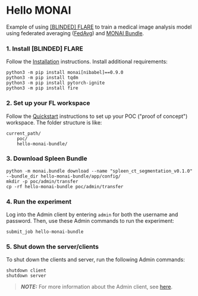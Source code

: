 # Hello MONAI

Example of using [[BLINDED] FLARE](https://flare.readthedocs.io/en/main/index.html) to train a medical image analysis model using federated averaging ([FedAvg]([FedAvg](https://arxiv.org/abs/1602.05629))) and [MONAI Bundle](https://docs.monai.io/en/latest/mb_specification.html).


### 1. Install [BLINDED] FLARE

Follow the [Installation](https://github.com/[BLINDED]/Flare#installation) instructions.
Install additional requirements:

```
python3 -m pip install monai[nibabel]==0.9.0
python3 -m pip install tqdm
python3 -m pip install pytorch-ignite
python3 -m pip install fire
```

### 2. Set up your FL workspace

Follow the [Quickstart](https://flare.readthedocs.io/en/main/quickstart.html) instructions to set up your POC ("proof of concept") workspace.
The folder structure is like:
```
current_path/
	poc/
	hello-monai-bundle/
```

### 3. Download Spleen Bundle

```
python -m monai.bundle download --name "spleen_ct_segmentation_v0.1.0" --bundle_dir hello-monai-bundle/app/config/
mkdir -p poc/admin/transfer
cp -rf hello-monai-bundle poc/admin/transfer
```

### 4. Run the experiment

Log into the Admin client by entering `admin` for both the username and password.
Then, use these Admin commands to run the experiment:

```
submit_job hello-monai-bundle
```

### 5. Shut down the server/clients

To shut down the clients and server, run the following Admin commands:
```
shutdown client
shutdown server
```

> **_NOTE:_** For more information about the Admin client, see [here](https://flare.readthedocs.io/en/main/user_guide/operation.html).
